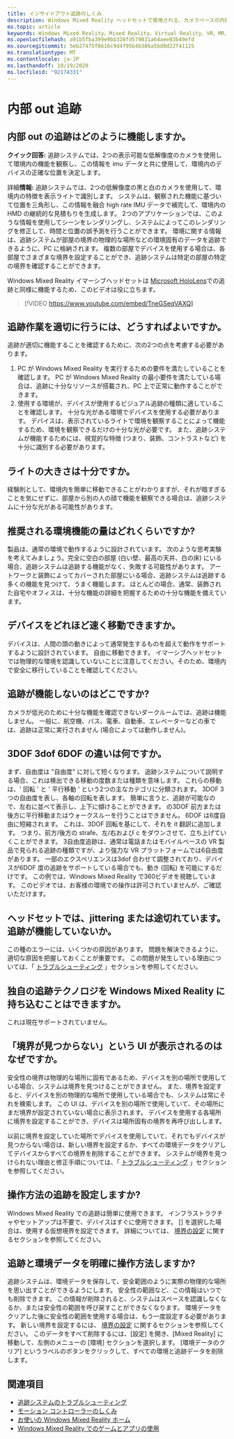 ```yaml
---
title: インサイドアウト追跡のしくみ
description: Windows Mixed Reality ヘッドセットで使用される、カメラベースの内部 out 追跡システムに関する情報。
ms.topic: article
keywords: Windows Mixed Reality、Mixed Reality、Virtual Reality、VR、MR、インサイド out、インサイド out、追跡、カメラ
ms.openlocfilehash: a91b5fba399e9bb328fd579811a64aee03b49efd
ms.sourcegitcommit: 5eb27475f8616c9d4f95b4b386a5bd0d22f41125
ms.translationtype: MT
ms.contentlocale: ja-JP
ms.lasthandoff: 10/19/2020
ms.locfileid: "92174331"
---
```

# <a name="inside-out-tracking"></a>内部 out 追跡

## <a name="how-does-inside-out-tracking-work"></a>内部 out の追跡はどのように機能しますか。

**クイック回答:** 追跡システムでは、2つの表示可能な低解像度のカメラを使用して環境内の機能を観察し、この情報を imu データと共に使用して、環境内のデバイスの正確な位置を決定します。

詳細**情報:** 追跡システムでは、2つの低解像度の黒と白のカメラを使用して、環境内の特徴を表示ライトで識別します。 システムは、観察された機能に基づいて位置を三角形し、この情報を融合 high rate IMU データで補完して、環境内の HMD の継続的な見積もりを生成します。 2つのアプリケーションでは、このような情報を使用してシーンをレンダリングし、システムによってこのレンダリングを修正して、時間と位置の誤予測を行うことができます。 環境に関する情報は、追跡システムが部屋の境界の物理的な場所などの環境固有のデータを追跡できるように、PC に格納されます。 複数の部屋でデバイスを使用する場合は、各部屋でさまざまな境界を設定することができ、追跡システムは特定の部屋の特定の境界を確認することができます。

Windows Mixed Reality イマーシブヘッドセットは [Microsoft HoloLens](https://www.microsoft.com/en-us/hololens)での追跡と同様に機能するため、このビデオは役に立ちます。

>[!VIDEO https://www.youtube.com/embed/TneGSeqVAXQ]

## <a name="what-do-i-need-to-make-tracking-work-well"></a>追跡作業を適切に行うには、どうすればよいですか。

追跡が適切に機能することを確認するために、次の2つの点を考慮する必要があります。
1. PC が Windows Mixed Reality を実行するための要件を満たしていることを確認します。 PC が Windows Mixed Reality の最小要件を満たしている場合は、追跡に十分なリソースが搭載され、PC 上で正常に動作することができます。
2. 使用する環境が、デバイスが使用するビジュアル追跡の種類に適していることを確認します。 十分な光がある環境でデバイスを使用する必要があります。 デバイスは、表示されているライトで環境を観察することによって機能するため、環境を観察できるだけの十分な光が必要です。 また、追跡システムが機能するためには、視覚的な特徴 (つまり、装飾、コントラストなど) を十分に識別する必要があります。

## <a name="how-much-light-is-enough-light"></a>ライトの大きさは十分ですか。

経験則として、環境内を簡単に移動できることがわかりますが、それが暗すぎることを気にせずに、部屋から別の人の顔で機能を観察できる場合は、追跡システムに十分な光がある可能性があります。

## <a name="what-is-the-recommended-amount-of-environmental-features"></a>推奨される環境機能の量はどれくらいですか?

製品は、通常の環境で動作するように設計されています。 次のような思考実験を考えてみましょう。完全に空白の部屋 (白い壁、最高の天井、白の床) にいる場合、追跡システムは追跡する機能がなく、失敗する可能性があります。 アートワークと装飾によってカバーされた部屋にいる場合、追跡システムは追跡する多くの機能を見つけて、うまく機能します。 ほとんどの場合、通常、装飾された自宅やオフィスは、十分な機能の詳細を把握するための十分な機能を備えています。

## <a name="how-fast-can-i-move-with-the-device"></a>デバイスをどれほど速く移動できますか。

デバイスは、人間の頭の動きによって通常発生するものを超えて動作をサポートするように設計されています。 自由に移動できます。 イマーシブヘッドセットでは物理的な環境を認識していないことに注意してください。そのため、環境内で安全に移行していることを確認してください。

## <a name="where-will-tracking-not-work"></a>追跡が機能しないのはどこですか?

カメラが低光のために十分な機能を確認できないダークルームでは、追跡は機能しません。 一般に、航空機、バス、電車、自動車、エレベーターなどの車では、追跡は正常に実行されません (場合によっては動作しません)。

## <a name="what-is-the-difference-between-3dof-and-6dof"></a>3DOF 3dof 6DOF の違いは何ですか。

まず、自由度は "自由度" に対して短くなります。 追跡システムについて説明する場合、これは検出できる移動の度数または種類を意味します。 これらの移動は、' 回転 ' と ' 平行移動 ' という2つの主なカテゴリに分類されます。 3DOF 3 つの自由度を表し、各軸の回転を表します。 簡単に言うと、追跡が可能なので、左右に並べて表示し、上下に傾けることができます。 の3DOF 前方または後方に平行移動またはウォークスルーを行うことはできません。 6DOF は6度自由に短縮されます。 これは、3DOF 回転を基にして、それを it 翻訳に追加します。 つまり、前方/後方の strafe、左/右および c をダウンさせて、立ち上げていくことができます。 3自由度追跡は、通常は電話またはモバイルベースの VR 製品で見られる追跡の種類ですが、より強力な VR プラットフォームでは6自由度があります。 一部のエクスペリエンスは3dof 合わせて調整されており、デバイスが6DOF 度の追跡をサポートしている場合でも、動き (回転) を可能にするだけです。 この例では、Windows Mixed Reality で360ビデオを視聴しています。 このビデオでは、お客様の環境での操作は許可されていませんが、ご確認いただけます。

## <a name="things-are-jittering-or-stuttering-in-my-headset-is-my-tracking-not-working"></a>ヘッドセットでは、jittering または途切れています。 追跡が機能していないか。

この種のエラーには、いくつかの原因があります。 問題を解決できるように、適切な原因を把握しておくことが重要です。 この問題が発生している理由については、「 [トラブルシューティング](tracking.md) 」セクションを参照してください。

## <a name="can-i-bring-my-own-tracking-technology-to-windows-mixed-reality"></a>独自の追跡テクノロジを Windows Mixed Reality に持ち込むことはできますか。

これは現在サポートされていません。

## <a name="why-do-i-see-ui-that-says-cant-find-your-boundary"></a>「境界が見つからない」という UI が表示されるのはなぜですか。

安全性の境界は物理的な場所に固有であるため、デバイスを別の場所で使用している場合、システムは境界を見つけることができません。 また、境界を設定すると、デバイスを別の物理的な場所で使用している場合でも、システムは常にそれを検索します。 この UI は、デバイスを別の場所で使用していて、その場所にまだ境界が設定されていない場合に表示されます。 デバイスを使用する各場所に境界を設定することができ、デバイスは場所固有の境界を再呼び出しします。

以前に境界を設定していた場所でデバイスを使用していて、それでもデバイスが見つからない場合は、新しい境界を設定するか、すべての環境データをクリアしてデバイスからすべての境界を削除することができます。 システムが境界を見つけられない理由と修正手順については、「 [トラブルシューティング](tracking.md) 」セクションを参照してください。

## <a name="how-do-i-set-up-tracking"></a>操作方法の追跡を設定しますか?

Windows Mixed Reality での追跡は簡単に使用できます。 インフラストラクチャやセットアップは不要で、デバイスはすぐに使用できます。 [] を選択した場合は、使用する仮想境界を設定できます。 詳細については、 [境界の設定](set-up-windows-mixed-reality.md#set-up-your-room-boundary) に関するセクションを参照してください。

## <a name="how-do-i-clear-tracking-and-environment-data"></a>追跡と環境データを明確に操作方法しますか?

追跡システムは、環境データを保存して、安全範囲のように実際の物理的な場所を思い出すことができるようにします。 安全性の範囲など、この情報はいつでも削除できます。 この情報が削除されると、システムはスペースを認識しなくなるか、または安全性の範囲を呼び戻すことができなくなります。 環境データをクリアした後に安全性の範囲を使用する場合は、もう一度設定する必要があります。 新しい境界を設定するには、 [境界の設定](set-up-windows-mixed-reality.md#set-up-your-room-boundary) に関するセクションを参照してください。 このデータをすべて削除するには、[設定] を開き、[Mixed Reality] に移動して、左側のメニューの [環境] セクションを選択します。 [環境データのクリア] というラベルのボタンをクリックして、すべての環境と追跡データを削除します。

## <a name="see-also"></a>関連項目
* [追跡システムのトラブルシューティング](tracking.md)
* [モーション コントローラーのしくみ](controller-in-wmr.md)
* [お使いの Windows Mixed Reality ホーム](your-mixed-reality-home.md)
* [Windows Mixed Reality でのゲームとアプリの使用](using-games-and-apps-in-windows-mixed-reality.md)
